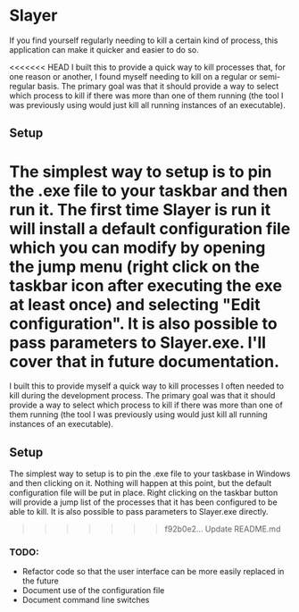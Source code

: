 Slayer
======

If you find yourself regularly needing to kill a certain kind of process, this application can make it quicker and easier to do so.

<<<<<<< HEAD
I built this to provide a quick way to kill processes that, for one reason or another, I found myself needing to kill on a regular or semi-regular basis. The primary goal was that it should provide a way to select which process to kill if there was more than one of them running (the tool I was previously using would just kill all running instances of an executable).

## Setup

The simplest way to setup is to pin the .exe file to your taskbar and then run it. The first time Slayer is run it will install a default configuration file which you can modify by opening the jump menu (right click on the taskbar icon after executing the exe at least once) and selecting **"Edit configuration"**. It is also possible to pass parameters to Slayer.exe. I'll cover that in future documentation.
=======
I built this to provide myself a quick way to kill processes I often needed to kill during the development process. The primary goal was that it should provide a way to select which process to kill if there was more than one of them running (the tool I was previously using would just kill all running instances of an executable).

## Setup

The simplest way to setup is to pin the .exe file to your taskbase in Windows and then clicking on it. Nothing will happen at this point, but the default configuration file will be put in place. Right clicking on the taskbar button will provide a jump list of the processes that it has been configured to be able to kill. It is also possible to pass parameters to Slayer.exe directly.
>>>>>>> f92b0e2... Update README.md


### TODO: 
* Refactor code so that the user interface can be more easily replaced in the future
* Document use of the configuration file
* Document command line switches
